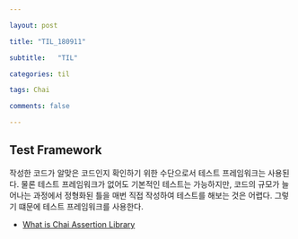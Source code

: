 ```yaml
---

layout: post

title: "TIL_180911"

subtitle:   "TIL"

categories: til

tags: Chai

comments: false

---
```


## Test Framework

작성한 코드가 알맞은 코드인지 확인하기 위한 수단으로서 테스트 프레임워크는 사용된다. 물론 테스트 프레임워크가 없어도 기본적인 테스트는 가능하지만, 코드의 규모가 늘어나는 과정에서 정형화된 틀을 매번 직접 작성하여 테스트를 해보는 것은 어렵다. 그렇기 떄문에 테스트 프레임워크를 사용한다.

- [What is Chai Assertion Library](https://github.com/JaeWC/TIL/blob/master/Test%20Framework/What%20is%20Chai%20Assertion%20Library.md)

